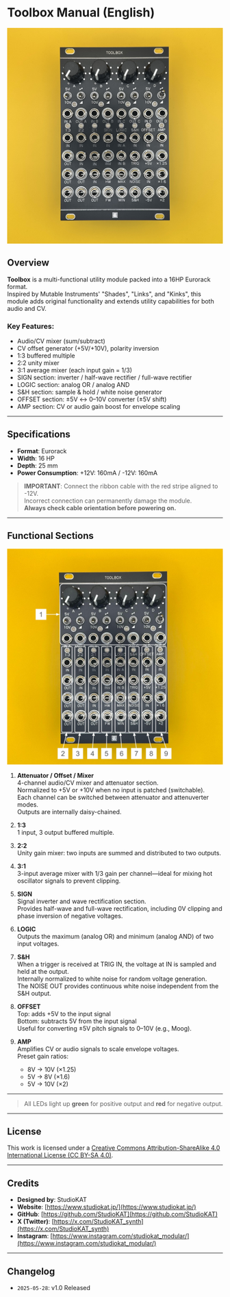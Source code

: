 # Toolbox Manual (English)

![Toolbox Front](../../Images/Toolbox_Front.jpg)

## Overview

**Toolbox** is a multi-functional utility module packed into a 16HP Eurorack format.  
Inspired by Mutable Instruments' "Shades", "Links", and "Kinks", this module adds original functionality and extends utility capabilities for both audio and CV.

### Key Features:
- Audio/CV mixer (sum/subtract)  
- CV offset generator (+5V/+10V), polarity inversion  
- 1:3 buffered multiple  
- 2:2 unity mixer  
- 3:1 average mixer (each input gain = 1/3)  
- SIGN section: inverter / half-wave rectifier / full-wave rectifier  
- LOGIC section: analog OR / analog AND  
- S&H section: sample & hold / white noise generator  
- OFFSET section: ±5V ↔ 0–10V converter (±5V shift)  
- AMP section: CV or audio gain boost for envelope scaling

---

## Specifications

- **Format**: Eurorack  
- **Width**: 16 HP  
- **Depth**: 25 mm  
- **Power Consumption**: +12V: 160mA / -12V: 160mA  

> **IMPORTANT**: Connect the ribbon cable with the red stripe aligned to -12V.  
> Incorrect connection can permanently damage the module.  
> **Always check cable orientation before powering on.**

---

## Functional Sections

![explanation](../../Images/Toolbox_Ex.jpg)

1. **Attenuator / Offset / Mixer**  
   4-channel audio/CV mixer and attenuator section.  
   Normalized to +5V or +10V when no input is patched (switchable).  
   Each channel can be switched between attenuator and attenuverter modes.  
   Outputs are internally daisy-chained.

2. **1:3**  
   1 input, 3 output buffered multiple.

3. **2:2**  
   Unity gain mixer: two inputs are summed and distributed to two outputs.

4. **3:1**  
   3-input average mixer with 1/3 gain per channel—ideal for mixing hot oscillator signals to prevent clipping.

5. **SIGN**  
   Signal inverter and wave rectification section.  
   Provides half-wave and full-wave rectification, including 0V clipping and phase inversion of negative voltages.

6. **LOGIC**  
   Outputs the maximum (analog OR) and minimum (analog AND) of two input voltages.

7. **S&H**  
   When a trigger is received at TRIG IN, the voltage at IN is sampled and held at the output.  
   Internally normalized to white noise for random voltage generation.  
   The NOISE OUT provides continuous white noise independent from the S&H output.

8. **OFFSET**  
   Top: adds +5V to the input signal  
   Bottom: subtracts 5V from the input signal  
   Useful for converting ±5V pitch signals to 0–10V (e.g., Moog).

9. **AMP**  
   Amplifies CV or audio signals to scale envelope voltages.  
   Preset gain ratios:  
   - 8V → 10V (×1.25)  
   - 5V → 8V (×1.6)  
   - 5V → 10V (×2)

---

> All LEDs light up **green** for positive output and **red** for negative output.

---

## License

This work is licensed under a [Creative Commons Attribution-ShareAlike 4.0 International License (CC BY-SA 4.0)](https://creativecommons.org/licenses/by-sa/4.0/).

---

## Credits

- **Designed by**: StudioKAT  
- **Website**: [https://www.studiokat.jp/](https://www.studiokat.jp/)  
- **GitHub**: [https://github.com/StudioKAT](https://github.com/StudioKAT)  
- **X (Twitter)**: [https://x.com/StudioKAT_synth](https://x.com/StudioKAT_synth)  
- **Instagram**: [https://www.instagram.com/studiokat_modular/](https://www.instagram.com/studiokat_modular/)

---

## Changelog

- `2025-05-28`: v1.0 Released  
